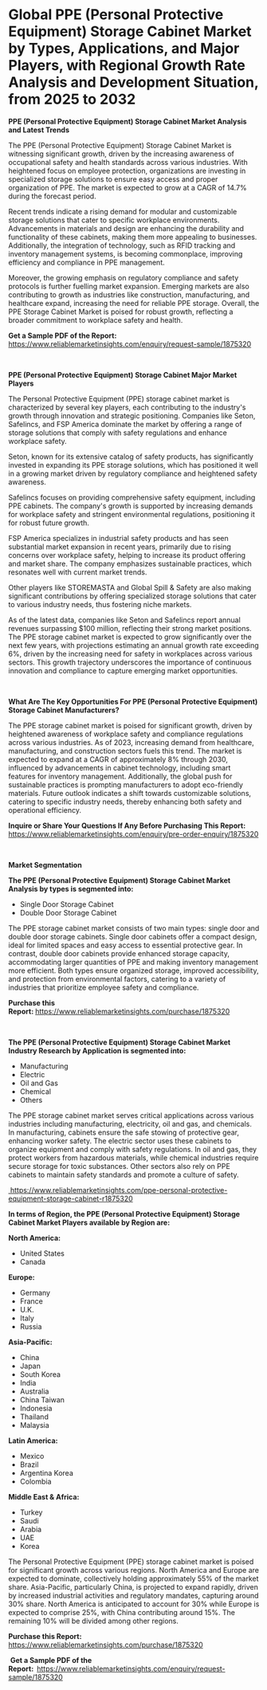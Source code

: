 <p><h1>Global PPE (Personal Protective Equipment) Storage Cabinet Market by Types, Applications, and Major Players, with Regional Growth Rate Analysis and Development Situation, from 2025 to 2032</h1></p><p><strong>PPE (Personal Protective Equipment) Storage Cabinet Market Analysis and Latest Trends</strong></p>
<p><p>The PPE (Personal Protective Equipment) Storage Cabinet Market is witnessing significant growth, driven by the increasing awareness of occupational safety and health standards across various industries. With heightened focus on employee protection, organizations are investing in specialized storage solutions to ensure easy access and proper organization of PPE. The market is expected to grow at a CAGR of 14.7% during the forecast period.</p><p>Recent trends indicate a rising demand for modular and customizable storage solutions that cater to specific workplace environments. Advancements in materials and design are enhancing the durability and functionality of these cabinets, making them more appealing to businesses. Additionally, the integration of technology, such as RFID tracking and inventory management systems, is becoming commonplace, improving efficiency and compliance in PPE management.</p><p>Moreover, the growing emphasis on regulatory compliance and safety protocols is further fuelling market expansion. Emerging markets are also contributing to growth as industries like construction, manufacturing, and healthcare expand, increasing the need for reliable PPE storage. Overall, the PPE Storage Cabinet Market is poised for robust growth, reflecting a broader commitment to workplace safety and health.</p></p>
<p><strong>Get a Sample PDF of the Report:&nbsp;</strong> <a href="https://www.reliablemarketinsights.com/enquiry/request-sample/1875320?utm_campaign=3518&utm_medium=2&utm_source=Github&utm_content=ia&utm_term=12042025&utm_id=ppe-personal-protective-equipment-storage-cabinet">https://www.reliablemarketinsights.com/enquiry/request-sample/1875320</a></p>
<p>&nbsp;</p>
<p><strong>PPE (Personal Protective Equipment) Storage Cabinet Major Market Players</strong></p>
<p><p>The Personal Protective Equipment (PPE) storage cabinet market is characterized by several key players, each contributing to the industry's growth through innovation and strategic positioning. Companies like Seton, Safelincs, and FSP America dominate the market by offering a range of storage solutions that comply with safety regulations and enhance workplace safety.</p><p>Seton, known for its extensive catalog of safety products, has significantly invested in expanding its PPE storage solutions, which has positioned it well in a growing market driven by regulatory compliance and heightened safety awareness.</p><p>Safelincs focuses on providing comprehensive safety equipment, including PPE cabinets. The company's growth is supported by increasing demands for workplace safety and stringent environmental regulations, positioning it for robust future growth.</p><p>FSP America specializes in industrial safety products and has seen substantial market expansion in recent years, primarily due to rising concerns over workplace safety, helping to increase its product offering and market share. The company emphasizes sustainable practices, which resonates well with current market trends.</p><p>Other players like STOREMASTA and Global Spill & Safety are also making significant contributions by offering specialized storage solutions that cater to various industry needs, thus fostering niche markets. </p><p>As of the latest data, companies like Seton and Safelincs report annual revenues surpassing $100 million, reflecting their strong market positions. The PPE storage cabinet market is expected to grow significantly over the next few years, with projections estimating an annual growth rate exceeding 6%, driven by the increasing need for safety in workplaces across various sectors. This growth trajectory underscores the importance of continuous innovation and compliance to capture emerging market opportunities.</p></p>
<p>&nbsp;</p>
<p><strong>What Are The Key Opportunities For PPE (Personal Protective Equipment) Storage Cabinet Manufacturers?</strong></p>
<p><p>The PPE storage cabinet market is poised for significant growth, driven by heightened awareness of workplace safety and compliance regulations across various industries. As of 2023, increasing demand from healthcare, manufacturing, and construction sectors fuels this trend. The market is expected to expand at a CAGR of approximately 8% through 2030, influenced by advancements in cabinet technology, including smart features for inventory management. Additionally, the global push for sustainable practices is prompting manufacturers to adopt eco-friendly materials. Future outlook indicates a shift towards customizable solutions, catering to specific industry needs, thereby enhancing both safety and operational efficiency.</p></p>
<p><strong>Inquire or Share Your Questions If Any Before Purchasing This Report:</strong> <a href="https://www.reliablemarketinsights.com/enquiry/pre-order-enquiry/1875320?utm_campaign=3518&utm_medium=2&utm_source=Github&utm_content=ia&utm_term=12042025&utm_id=ppe-personal-protective-equipment-storage-cabinet">https://www.reliablemarketinsights.com/enquiry/pre-order-enquiry/1875320</a></p>
<p>&nbsp;</p>
<p><strong>Market Segmentation</strong></p>
<p><strong>The PPE (Personal Protective Equipment) Storage Cabinet Market Analysis by types is segmented into:</strong></p>
<p><ul><li>Single Door Storage Cabinet</li><li>Double Door Storage Cabinet</li></ul></p>
<p><p>The PPE storage cabinet market consists of two main types: single door and double door storage cabinets. Single door cabinets offer a compact design, ideal for limited spaces and easy access to essential protective gear. In contrast, double door cabinets provide enhanced storage capacity, accommodating larger quantities of PPE and making inventory management more efficient. Both types ensure organized storage, improved accessibility, and protection from environmental factors, catering to a variety of industries that prioritize employee safety and compliance.</p></p>
<p><strong>Purchase this Report:&nbsp;</strong><a href="https://www.reliablemarketinsights.com/purchase/1875320?utm_campaign=3518&utm_medium=2&utm_source=Github&utm_content=ia&utm_term=12042025&utm_id=ppe-personal-protective-equipment-storage-cabinet">https://www.reliablemarketinsights.com/purchase/1875320</a></p>
<p>&nbsp;</p>
<p><strong>The PPE (Personal Protective Equipment) Storage Cabinet Market Industry Research by Application is segmented into:</strong></p>
<p><ul><li>Manufacturing</li><li>Electric</li><li>Oil and Gas</li><li>Chemical</li><li>Others</li></ul></p>
<p><p>The PPE storage cabinet market serves critical applications across various industries including manufacturing, electricity, oil and gas, and chemicals. In manufacturing, cabinets ensure the safe stowing of protective gear, enhancing worker safety. The electric sector uses these cabinets to organize equipment and comply with safety regulations. In oil and gas, they protect workers from hazardous materials, while chemical industries require secure storage for toxic substances. Other sectors also rely on PPE cabinets to maintain safety standards and promote a culture of safety.</p></p>
<p><a href="https://www.reliablemarketinsights.com/ppe-personal-protective-equipment-storage-cabinet-r1875320?utm_campaign=3518&utm_medium=2&utm_source=Github&utm_content=ia&utm_term=12042025&utm_id=ppe-personal-protective-equipment-storage-cabinet">&nbsp;https://www.reliablemarketinsights.com/ppe-personal-protective-equipment-storage-cabinet-r1875320</a></p>
<p><strong>In terms of Region, the PPE (Personal Protective Equipment) Storage Cabinet Market Players available by Region are:</strong></p>
<p>
    <p> <strong> North America: </strong>
        <ul>
            <li>United States</li>
            <li>Canada</li>
        </ul>
        </p> 
    <p> <strong> Europe: </strong>
        <ul>
            <li>Germany</li>
            <li>France</li>
            <li>U.K.</li>
            <li>Italy</li>
            <li>Russia</li>
        </ul>
        </p> 
    <p> <strong> Asia-Pacific: </strong>
        <ul>
            <li>China</li>
            <li>Japan</li>
            <li>South Korea</li>
            <li>India</li>
            <li>Australia</li>
            <li>China Taiwan</li>
            <li>Indonesia</li>
            <li>Thailand</li>
            <li>Malaysia</li>
        </ul>
        </p> 
    <p> <strong> Latin America: </strong>
        <ul>
            <li>Mexico</li>
            <li>Brazil</li>
            <li>Argentina Korea</li>
            <li>Colombia</li>
        </ul>
        </p> 
    <p> <strong> Middle East & Africa: </strong>
        <ul>
            <li>Turkey</li>
            <li>Saudi</li>
            <li>Arabia</li>
            <li>UAE</li>
            <li>Korea</li>
        </ul>
    </p>
    </p>
<p><p>The Personal Protective Equipment (PPE) storage cabinet market is poised for significant growth across various regions. North America and Europe are expected to dominate, collectively holding approximately 55% of the market share. Asia-Pacific, particularly China, is projected to expand rapidly, driven by increased industrial activities and regulatory mandates, capturing around 30% share. North America is anticipated to account for 30% while Europe is expected to comprise 25%, with China contributing around 15%. The remaining 10% will be divided among other regions.</p></p>
<p><strong>Purchase this Report: </strong><a href="https://www.reliablemarketinsights.com/purchase/1875320?utm_campaign=3518&utm_medium=2&utm_source=Github&utm_content=ia&utm_term=12042025&utm_id=ppe-personal-protective-equipment-storage-cabinet">https://www.reliablemarketinsights.com/purchase/1875320</a></p>
<p>&nbsp;<strong>Get a Sample PDF of the Report:&nbsp;&nbsp;</strong><a href="https://www.reliablemarketinsights.com/enquiry/request-sample/1875320?utm_campaign=3518&utm_medium=2&utm_source=Github&utm_content=ia&utm_term=12042025&utm_id=ppe-personal-protective-equipment-storage-cabinet">https://www.reliablemarketinsights.com/enquiry/request-sample/1875320</a></p>
<p><strong></strong></p>
<p><p></p><p></p><p></p></p>